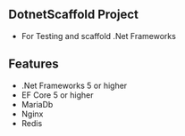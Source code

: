 ## DotnetScaffold Project
- For Testing and scaffold .Net Frameworks 

## Features
- .Net Frameworks 5 or higher
- EF Core 5 or higher
- MariaDb 
- Nginx
- Redis

